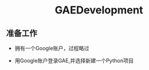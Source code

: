 # <center>GAEDevelopment</center>

## 准备工作
  
  * 拥有一个Google账户，过程略过
  
  * 用Google账户登录GAE,并选择新建一个Python项目
  
